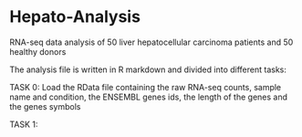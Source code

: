 # Hepato-Analysis
RNA-seq data analysis of 50 liver hepatocellular carcinoma patients and 50 healthy donors

The analysis file is written in R markdown and divided into different tasks:

TASK 0:
Load the RData file containing the raw RNA-seq counts, sample name and condition, the ENSEMBL genes ids, the length of the genes and
the genes symbols

TASK 1:
